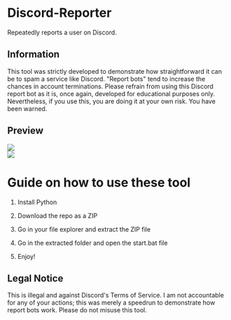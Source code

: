 # Discord-Reporter
Repeatedly reports a user on Discord.

## Information 
This tool was strictly developed to demonstrate how straightforward it can be to spam a service like Discord. "Report bots" tend to increase the chances in account terminations. Please refrain from using this Discord report bot as it is, once again, developed for educational purposes only. Nevertheless, if you use this, you are doing it at your own risk. You have been warned.

## Preview  
![](https://i.imgur.com/kGwdAd9.png)<br> 
![](https://i.imgur.com/9l4mtac.gif) 

# Guide on how to use these tool 

1. Install Python

2. Download the repo as a ZIP
  
3. Go in your file explorer and extract the ZIP file
   
4. Go in the extracted folder and open the start.bat file
 
5. Enjoy! 

## Legal Notice
This is illegal and against Discord's Terms of Service. I am not accountable for any of your actions; this was merely a speedrun to demonstrate how report bots work. Please do not misuse this tool. 
